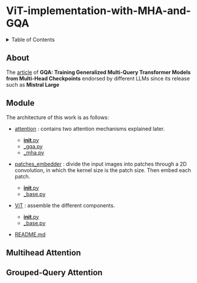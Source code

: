 # ViT-implementation-with-MHA-and-GQA


<!-- TABLE OF CONTENTS -->
<details>
  <summary>Table of Contents</summary>
  <ol>
    <li>
      <a href="#About">About</a>
    </li>
    <li>
      <a href="#Module">Module</a>
    </li>
    <li>
    <a href="#MultiHeadAttention">Multihead Attention</a>
    </li>
    <li>
    <a href="#GroupedQueryAttention">Grouped-Query Attention</a></li>
  </ol>
</details>



<!-- ABOUT -->
## About
The [article](https://arxiv.org/pdf/2305.13245.pdf) of **GQA: Training Generalized Multi-Query Transformer Models from Multi-Head Checkpoints** endorsed by different LLMs since its release such as **Mistral Large**

<!-- <p align="right">(<a href="#top">back to top</a>)</p> -->

<!-- Module -->
## Module
The architecture of this work is as follows:

 * [attention](/attention) : contains two attention mechanisms explained later.
    * [__init__.py](/attention/__init__.py)
    * [_gqa.py](/attention/_gqa.py)
    * [_mha.py](/attention/_mha.py)

 * [patches_embedder](/patches_embedder) : divide the input images into patches through a 2D convolution, in which the kernel size is the patch size. Then embed each patch.
    * [__init__.py](/patches_embedder/__init__.py)
    * [_base.py](/patches_embedder/_base.py) 
  
 * [ViT](/ViT) : assemble the different components.
    * [__init__.py](/ViT/__init__.py)
    * [_base.py](/ViT/_base.py)
  
 * [README.md](/README.md)

<!-- <p align="right">(<a href="#top">back to top</a>)</p> -->

<!-- MultiHeadAttention -->
## Multihead Attention


<!-- GroupedQueryAttention -->
## Grouped-Query Attention





